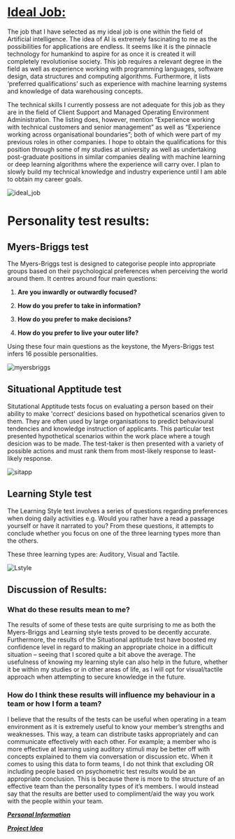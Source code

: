 # [Ideal Job:](https://careers.google.com/jobs/results/5193015338663936-ai-engineer-google-professional-services/?company=Google&company=YouTube&employment_type=FULL_TIME&hl=en_US&jlo=en_US&q=AI&sort_by=relevance )

The job that I have selected as my ideal job is one within the field of Artificial intelligence. The idea of AI is extremely fascinating to me as the possibilities for applications are endless. It seems like it is the pinnacle technology for humankind to aspire for as once it is created it will completely revolutionise society. This job requires a relevant degree in the field as well as experience working with programming languages, software design, data structures and computing algorithms. Furthermore, it lists ‘preferred qualifications’ such as experience with machine learning systems and knowledge of data warehousing concepts. 

The technical skills I currently possess are not adequate for this job as they are in the field of Client Support and Managed Operating Environment Administration. The listing does, however, mention “Experience working with technical customers and senior management” as well as “Experience working across organisational boundaries”; both of which were part of my previous roles in other companies. I hope to obtain the qualifications for this position through some of my studies at university as well as undertaking post-graduate positions in similar companies dealing with machine learning or deep learning algorithms where the experience will carry over. I plan to slowly build my technical knowledge and industry experience until I am able to obtain my career goals.

![ideal_job](/idealjob2.JPG)

 
    
    
# Personality test results:

## Myers-Briggs test
The Myers-Briggs test is designed to categorise people into appropriate groups based on their psychological preferences when perceiving the world around them. It centres around four main questions:

1. **Are you inwardly or outwardly focused?**

2. **How do you prefer to take in information?**

3. **How do you prefer to make decisions?**

4. **How do you prefer to live your outer life?**

Using these four main questions as the keystone, the Myers-Briggs test infers 16 possible personalities.

![myersbriggs](/screencapture-16personalities-members-area-overview-2019-03-16-02_02_22.png)


## Situational Apptitude test


Situtational Apptitude tests focus on evaluating a person based on their ability to make 'correct' desicions based on hypothetical scenarios given to them. They are often used by large organisations to predict behavioural tendencies and knowledge instruction of applicants. This particular test presented hypothetical scenarios within the work place where a tough desicion was to be made. The test-taker is then presented with a variety of possible actions and must rank them from most-likely response to least-likely response. 


![sitapp](/Situationalapptitudetest.png)

## Learning Style test

The Learning Style test involves a series of questions regarding preferences when doing daily activities e.g. Would you rather have a read a passage yourself or have it narrated to you? From these questions, it attempts to conclude whether you focus on one of the three learning types more than the others.

These three learning types are: Auditory, Visual and Tactile. 

![Lstyle](/learningstyle1.JPG)

## Discussion of Results:

### What do these results mean to me?

The results of some of these tests are quite surprising to me as both the Myers-Briggs and Learning style tests proved to be decently accurate. Furthermore, the results of the Situational aptitude test have boosted my confidence level in regard to making an appropriate choice in a difficult situation – seeing that I scored quite a bit above the average. The usefulness of knowing my learning style can also help in the future, whether it be within my studies or in other areas of life, as I will opt for visual/tactile approach when attempting to secure knowledge in the future.

### How do I think these results will influence my behaviour in a team or how I form a team?

I believe that the results of the tests can be useful when operating in a team environment as it is extremely useful to know your member’s strengths and weaknesses. This way, a team can distribute tasks appropriately and can communicate effectively with each other. For example; a member who is more effective at learning using auditory stimuli may be better off with concepts explained to them via conversation or discussion etc. When it comes to using this data to form teams, I do not think that excluding OR including people based on psychometric test results would be an appropriate conclusion. This is because there is more to the structure of an effective team than the personality types of it’s members. I would instead say that the results are better used to compliment/aid the way you work with the people within your team.


[***Personal Information***](https://josephm-rmit.github.io/Page1/)                               

[***Project Idea***](https://josephm-rmit.github.io/Project-Idea/)
